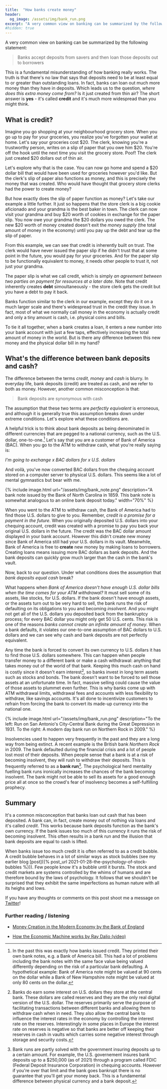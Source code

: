 ```yaml
---
title:  "How banks create money"
header:
  og_image: /assets/img/bank_run.png
excerpt: "A very common view on banking can be summarized by the following statement: Banks accept deposits from savers and then loan those deposits out to borrowers. This is a fundamental misunderstanding of how banking really works."
#hidden: true
---
```


A very common view on banking can be summarized by the following statement:

>Banks accept deposits from savers and then loan those deposits out to borrowers

This is a fundamental misunderstanding of how banking really works. The truth is that there's no law that says that deposits need to be at least equal to or greater than outstanding loans. In fact, banks can loan out much more money than they have in deposits.  Which leads us to the question, *where does this extra money come from?* Is it just created from thin air? The short answer is **yes** - it's called **credit** and it's much more widespread than you might think.

## What is credit?

Imagine you go shopping at your neighbourhood grocery store. When you go up to pay for your groceries, you realize you've forgotten your wallet at home. Let's say your groceries cost $20. The clerk, knowing you're a trustworthy person, writes on a slip of paper that you owe him $20. You're off the hook until the next time you visit the grocery store. Poof! The clerk just created $20 dollars out of thin air.


Let's explore why that is the case. You can now go home and spend a $20 dollar bill that would have been used for groceries however you'd like. But the clerk's slip of paper also functions as money, and this is precisely the money that was created. Who would have thought that grocery store clerks had the power to create money?


But how exactly does the slip of paper function as money? Let's take our example a little further. It just so happens that the store clerk is a big cookie aficionado and your grandma is the best baker in town. The clerk can now visit your grandma and buy $20 worth of cookies in exchange for the paper slip. You now owe your grandma the $20 dollars you owed the clerk. The new $20 worth of money created doesn't exit the *money supply* (the total amount of money in the economy) until you pay up the debt and tear up the slip of paper.


From this example, we can see that credit is inherently built on trust. The clerk would have never issued the paper slip if he didn't trust that at some point in the future, you would pay for your groceries. And for the paper slip to be functionally equivalent to money, it needs other people to trust it, not just your grandma.


The paper slip is what we call credit, which is simply *an agreement between two parties on payment for resources at a later date*. Note that credit inherently creates **debt** simoultaneously - the store clerk gets the credit but you have a debt to pay it back.


Banks function similar to the clerk in our example, except they do it on a much larger scale and there's widespread trust in the credit they issue. In fact, most of what we normally call money in the economy is actually credit and only a tiny amount is cash, i.e. physical coins and bills.


To tie it all together, when a bank creates a loan, it enters a new number into your bank account with just a few taps, effectively increasing the total amount of money in the world. But is there any difference between this new money and the physical dollar bill in my hand?


## What's the difference between bank deposits and cash?

The difference between the terms *credit*, *money* and *cash* is blurry. In everyday life, bank deposits (credit) are treated as cash, and we refer to both as money. However, another common misconception is that:

> Bank deposits are synonymous with cash

The assumption that these two terms are *perfectly equivalent* is erroneous, and although it is generally true this assumption breaks down under extreme conditions. Let's explore what these conditions are.

A helpful trick is to think about bank deposits as being denominated in different currencies that are pegged to a national currency, such as the U.S. dollar, one-to-one.[^banktrust] Let's say that you are a customer of Bank of America (BAC). When you go to the ATM to withdraw cash, what you're really saying is:


*I'm going to exchange x BAC dollars for x U.S. dollars*


And voilà, you've now converted BAC dollars from the chequing account stored on a computer server to physical U.S. dollars. This seems like a lot of mental gymnastics but bear with me.


{% include image.html url="/assets/img/bank_note.png" description="A bank note issued by the Bank of North Carolina in 1859. This bank note is somewhat analogous to an online bank deposit today." width="70%" %}


When you went to the ATM to withdraw cash, the Bank of America had to find those U.S. dollars to give to you. Remember, *credit is a promise for a payment in the future*. When you originally deposited U.S. dollars into your chequing account, credit was created with a promise to pay you back your original U.S. dollars in the future. The credit was the BAC dollar amount displayed in your bank account. However this didn't create new money since Bank of America still had your U.S. dollars in its vault. Meanwhile, Bank of America is free to **create** new money by making loans to borrowers. Creating loans means issuing more BAC dollars as bank deposits. And the bank deposits can quickly grow much larger than the cash in the bank's vault. 




Now, back to our question. Under what conditions does the assumption that *bank deposits equal cash* break?

What happens when *Bank of America doesn't have enough U.S. dollar bills when the time comes for your ATM withdrawal?* It must sell some of its assets, like stocks, for U.S. dollars. If the bank doesn't have enough assets, or the assets turn out to be very hard to sell, the bank runs the risk of defaulting on its obligations to you and becoming *insolvent*. And you might not get all of the U.S. dollars you deposited back from the bankruptcy process; for every BAC dollar you might only get 50 U.S. cents. This risk is one of the reasons *banks cannot create an infinite amount of money*. When a bank defaults, it violates our one-to-one assumption of BAC dollars to U.S. dollars and we can see why cash and bank deposits are not perfectly equivalent.

Any time the bank is forced to convert its own currency to U.S. dollars it has to find those U.S. dollars somewhere. This can happen when people transfer money to a different bank or make a cash withdrawal: anything that takes money out of the world of that bank. Keeping this much cash on hand is costly since it doesn't earn interest[^centralbank], so banks invest in long term assets such as stocks and bonds. The bank doesn't want to be forced to sell those assets at an unfortunate time. In fact, massive selling could cause the value of those assets to plummet even further. This is why banks come up with ATM withdrawal limits, withdrawal fees and accounts with less flexibility to withdraw, like savings accounts. It's all done to incentivize customers to refrain from forcing the bank to convert its made-up currency into the national one.


{% include image.html url="/assets/img/bank_run.png" description="To the left: Run on San Antonio's City-Central Bank during the Great Depression in 1931. To the right: A modern day bank run on Northern Rock in 2009." %}

Insolvencies used to happen very frequently in the past and they are a long way from being extinct. A recent example is the British bank *Northern Rock* in 2009. The bank defaulted during the financial crisis and a lot of people lost most of their deposits. When people sense that a bank is at a risk of becoming insolvent, they will rush to withdraw their deposits. This is frequently referred to as a **bank run**[^fdic]. The psychological herd mentality fuelling bank runs ironically increases the chances of the bank becoming insolvent. The bank might not be able to sell its assets for a good enough price all at once so the crowd's fear of insolvency becomes a self-fulfilling prophecy.



## Summary 

It's a common misconception that banks loan out cash that has been deposited. A bank can, in fact, create money out of nothing via loans and it's called *credit*. This works because bank deposits function as the bank's own currency. If the bank issues too much of this currency it runs the risk of becoming insolvent. This often results in a bank run and the illusion that bank deposits are equal to cash is lifted.

When banks issue too much credit it is often referred to as a credit bubble. A credit bubble behaves in a lot of similar ways as stock bubbles (see my earlier blog [post]({% post_url 2021-01-28-the-psychology-of-stock-bubbles %})). Few people know it's a bubble until it bursts. The stock and credit markets are systems controlled by the whims of humans and are therefore bound by the laws of psychology. It follows that we shouldn't be surprised that they exhibit the same imperfections as human nature with all its heighs and lows.

 
If you have any thoughts or comments on this post shoot me a message on [Twitter](https://twitter.com/halldorb)!


### Further reading / listening
* [Money Creation in the Modern Economy by the Bank of England](https://www.bankofengland.co.uk/-/media/boe/files/quarterly-bulletin/2014/money-creation-in-the-modern-economy.pdf)

* [How the Economic Machine works by Ray Dalio (video)](https://www.youtube.com/watch?v=PHe0bXAIuk0)



[^banktrust]: In the past this was exactly how banks issued credit. They printed their own bank notes, e.g. a Bank of America bill. This had a lot of problems including the bank notes with the same face value being valued differently depending on the risk of a particular bank defaulting. A hypothetical example: Bank of America note might be valued at 90 cents on the dollar while a Bank of New Hampshire note might be valued at only 80 cents on the dollar. 


[^centralbank]: Banks do earn some interest on U.S. dollars they store at the central bank. These dollars are called reserves and they are the only real digital version of the U.S. dollar. The reserves primarily serve the purpose of facilitating transactions between different banks and allowing them to withdraw cash when in need. They also allow the central bank to influence the interest rates in the economy by controlling the interest rate on the reserves. Interestingly in some places in Europe the interest rate on reserves is negative so that banks are better off keeping their reserves in cash in vaults which carries some negative interest through storage and security costs. 


[^fdic]: Bank runs are partly solved with the government insuring deposits up to a certain amount. For example, the U.S. governement insures bank deposits up to a $250,000 (as of 2021) through a program called FDIC (Federal Deposit Insurance Corporation) in chequing accounts. However if you're over that limit and the bank goes bankrupt there is no guarantee that you'll get your money back. This is a fundamental difference between physical currency and a bank deposit. 




